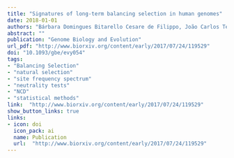 ```yaml
---
title: "Signatures of long-term balancing selection in human genomes"
date: 2018-01-01
authors: "Bárbara Domingues Bitarello Cesare de Filippo, João Carlos Teixeira, Philip Kleinert, Joshua M Schmidt, Diogo Meyer, Aida M Andrés"
abstract: ""
publication: "Genome Biology and Evolution"
url_pdf: "http://www.biorxiv.org/content/early/2017/07/24/119529"
doi: "10.1093/gbe/evy054"
tags: 
- "Balancing Selection" 
- "natural selection"
- "site frequency spectrum"
- "neutrality tests"
- "NCD"
- "statistical methods" 
link:  "http://www.biorxiv.org/content/early/2017/07/24/119529"
show_button_links: true
links: 
- icon: doi
  icon_pack: ai
  name: Publication
  url:  "http://www.biorxiv.org/content/early/2017/07/24/119529"
---
```


